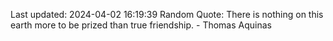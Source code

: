 Last updated: 2024-04-02 16:19:39
Random Quote: There is nothing on this earth more to be prized than true friendship. - Thomas Aquinas